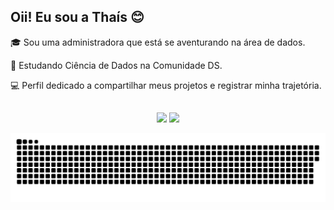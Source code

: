 ## Oii! Eu sou a Thaís 😊

🎓 Sou uma administradora que está se aventurando na área de dados.

📘 Estudando Ciência de Dados na Comunidade DS.

💻 Perfil dedicado a compartilhar meus projetos e registrar minha trajetória.
  
  ##
 
<div align="center"> 
  <a href = "mailto:thaisflopes.adm@gmail.com"><img src="https://img.shields.io/badge/-Gmail-%23333?style=for-the-badge&logo=gmail&logoColor=white" target="_blank"></a>
  <a href="https://www.linkedin.com/in/thaisflopes" target="_blank"><img src="https://img.shields.io/badge/-LinkedIn-%230077B5?style=for-the-badge&logo=linkedin&logoColor=white" target="_blank"></a>
  
  ![Snake animation](https://github.com/thaisflopes/thaisflopes/blob/output/github-contribution-grid-snake.svg)
 
</div>
